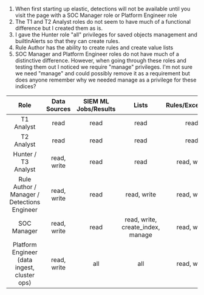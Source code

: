 1. When first starting up elastic, detections will not be available until you visit the page with a SOC Manager role or Platform Engineer role
2. The T1 and T2 Analyst roles do not seem to have much of a functional difference but I created them as is.
3. I gave the Hunter role "all" privileges for saved objects management and builtInAlerts so that they can create rules.
4. Rule Author has the ability to create rules and create value lists
5. SOC Manager and Platform Engineer roles do not have much of a distinctive difference. However, when going through these roles and testing them out I noticed we require "manage" privileges. I'm not sure we need "manage" and could possibly remove it as a requirement but does anyone remember why we needed manage as a privilege for these indices?

|                     Role                     | Data Sources | SIEM ML Jobs/Results |               Lists               | Rules/Exceptions |          Signals/Alerts           |
| :------------------------------------------: | :----------: | :------------------: | :-------------------------------: | :--------------: | :-------------------------------: |
|                  T1 Analyst                  |     read     |         read         |               read                |       read       |               read                |
|                  T2 Analyst                  |     read     |         read         |               read                |       read       |         read, create_doc          |
|             Hunter / T3 Analyst              | read, write  |         read         |               read                |   read, write    |         read, create_doc          |
| Rule Author / Manager / Detections Engineer  | read, write  |         read         |            read, write            |   read, write    |            read, write            |
|                 SOC Manager                  | read, write  |         read         | read, write, create_index, manage |   read, write    | read, write, create_index, manage |
| Platform Engineer (data ingest, cluster ops) | read, write  |         all          |                all                |   read, write    |                all                |
